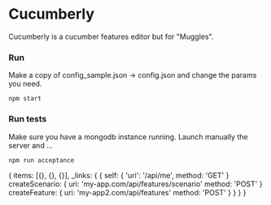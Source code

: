 Cucumberly
==========

Cucumberly is a cucumber features editor but for "Muggles".

### Run

Make a copy of config_sample.json -> config.json and change the params you need.

```
npm start
```

### Run tests

Make sure you have a mongodb instance running.
Launch manually the server and ...

```
npm run acceptance
```


{
    items: [{}, {}, {}],
    _links: {
        {
            self: {
                'uri': '/api/me',
                method: 'GET'
            }
            createScenario: {
                uri: 'my-app.com/api/features/scenario'
                method: 'POST'
            }
            createFeature: {
                uri: 'my-app2.com/api/features'
                method: 'POST'
            }
        }
    }
}
